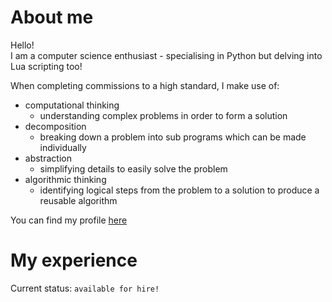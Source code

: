 # About me
Hello! <br>
I am a computer science enthusiast - specialising in Python but delving into Lua scripting too! <br>

When completing commissions to a high standard, I make use of:
- computational thinking
  - understanding complex problems in order to form a solution
- decomposition
  - breaking down a problem into sub programs which can be made individually
- abstraction
  - simplifying details to easily solve the problem
- algorithmic thinking
  - identifying logical steps from the problem to a solution to produce a reusable algorithm

You can find my profile [here](https://www.roblox.com/users/2348124587/profile)

# My experience


Current status: `available for hire!`
